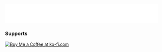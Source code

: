 <div style="text-align: center;">
  <img src="image/logo-web-hq.png" alt="Logo web" width="1000">
</div>


### Supports

<a href='https://ko-fi.com/E1E3SVQKA' target='_blank'><img height='36' style='border:0px;height:36px;' src='https://storage.ko-fi.com/cdn/kofi1.png?v=3' border='0' alt='Buy Me a Coffee at ko-fi.com' /></a>